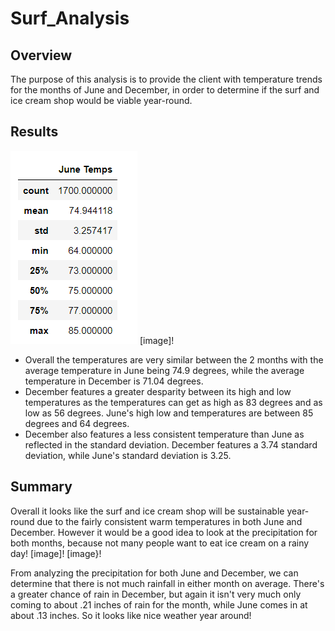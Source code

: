 # Surf_Analysis

## Overview
The purpose of this analysis is to provide the client with temperature trends for the months of June and December, in order to determine if the surf and ice cream shop would be viable year-round.

## Results
![image](https://github.com/awill1786/surfs_up/blob/main/June%20Temps.png?raw=true) 
[image]!

- Overall the temperatures are very similar between the 2 months with the average temperature in June being 74.9 degrees, while the average temperature in December is 71.04 degrees.
- December features a greater desparity between its high and low temperatures as the temperatures can get as high as 83 degrees and as low as 56 degrees. June's high low and temperatures are between 85 degrees and 64 degrees.
- December also features a less consistent temperature than June as reflected in the standard deviation. December features a 3.74 standard deviation, while June's standard deviation is 3.25.

## Summary
Overall it looks like the surf and ice cream shop will be sustainable year-round due to the fairly consistent warm temperatures in both June and December. However it would be a good idea to look at the precipitation for both months, because not many people want to eat ice cream on a rainy day!
[image]!
[image}!

From analyzing the precipitation for both June and December, we can determine that there is not much rainfall in either month on average. There's a greater chance of rain in December, but again it isn't very much only coming to about .21 inches of rain for the month, while June comes in at about .13 inches. So it looks like nice weather year around!

